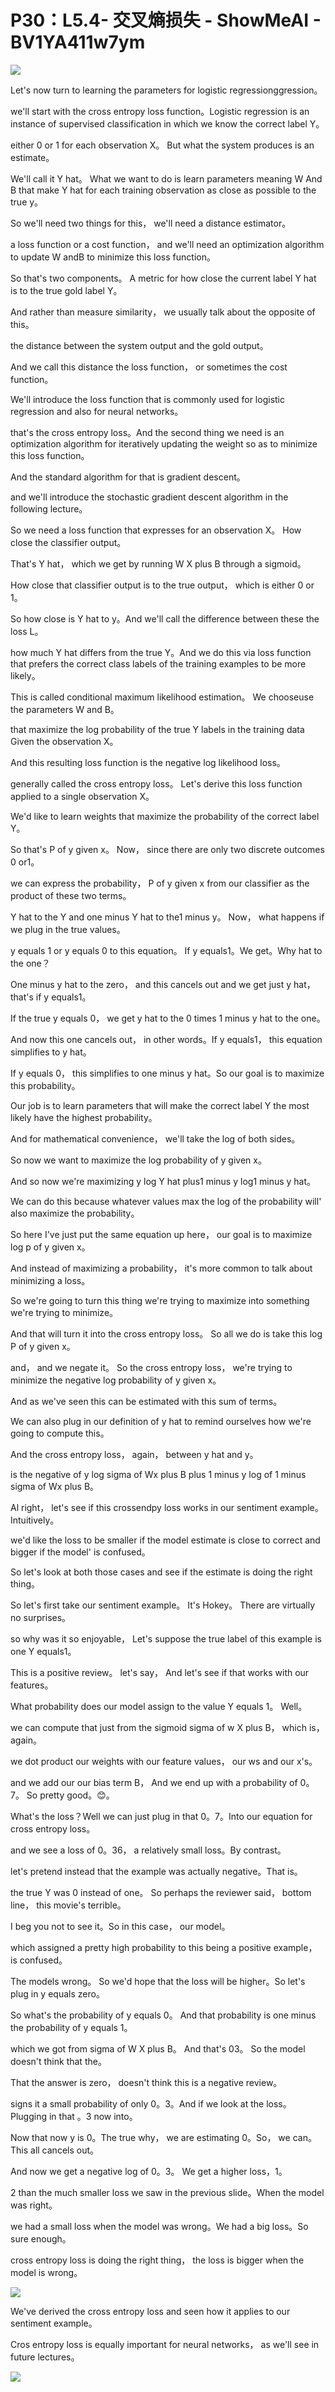 # P30：L5.4- 交叉熵损失 - ShowMeAI - BV1YA411w7ym

![](img/544e39cd2e591088c9093592282e58ed_0.png)

Let's now turn to learning the parameters for logistic regressionggression。

 we'll start with the cross entropy loss function。Logistic regression is an instance of supervised classification in which we know the correct label Y。

 either 0 or 1 for each observation X。 But what the system produces is an estimate。

 We'll call it Y hat。 What we want to do is learn parameters meaning W And B that make Y hat for each training observation as close as possible to the true y。

So we'll need two things for this， we'll need a distance estimator。

 a loss function or a cost function， and we'll need an optimization algorithm to update W andB to minimize this loss function。

So that's two components。 A metric for how close the current label Y hat is to the true gold label Y。

 And rather than measure similarity， we usually talk about the opposite of this。

 the distance between the system output and the gold output。

 And we call this distance the loss function， or sometimes the cost function。

We'll introduce the loss function that is commonly used for logistic regression and also for neural networks。

 that's the cross entropy loss。And the second thing we need is an optimization algorithm for iteratively updating the weight so as to minimize this loss function。

 And the standard algorithm for that is gradient descent。

 and we'll introduce the stochastic gradient descent algorithm in the following lecture。

So we need a loss function that expresses for an observation X。 How close the classifier output。

 That's Y hat， which we get by running W X plus B through a sigmoid。

 How close that classifier output is to the true output， which is either 0 or 1。

 So how close is Y hat to y。And we'll call the difference between these the loss L。

 how much Y hat differs from the true Y。And we do this via loss function that prefers the correct class labels of the training examples to be more likely。

 This is called conditional maximum likelihood estimation。 We chooseuse the parameters W and B。

 that maximize the log probability of the true Y labels in the training data Given the observation X。

 And this resulting loss function is the negative log likelihood loss。

 generally called the cross entropy loss。 Let's derive this loss function applied to a single observation X。

We'd like to learn weights that maximize the probability of the correct label Y。

 So that's P of y given x。 Now， since there are only two discrete outcomes 0 or1。

 we can express the probability， P of y given x from our classifier as the product of these two terms。

 Y hat to the Y and one minus Y hat to the1 minus y。 Now， what happens if we plug in the true values。

 y equals 1 or y equals 0 to this equation。 If y equals1。We get。Why hat to the one？

One minus y hat to the zero， and this cancels out and we get just y hat， that's if y equals1。

If the true y equals 0， we get y hat to the 0 times 1 minus y hat to the one。

 And now this one cancels out， in other words。If y equals1， this equation simplifies to y hat。

 If y equals 0， this simplifies to one minus y hat。So our goal is to maximize this probability。

 Our job is to learn parameters that will make the correct label Y the most likely have the highest probability。

 And for mathematical convenience， we'll take the log of both sides。

 So now we want to maximize the log probability of y given x。

 And so now we're maximizing y log Y hat plus1 minus y log1 minus y hat。

 We can do this because whatever values max the log of the probability will' also maximize the probability。

So here I've just put the same equation up here， our goal is to maximize log p of y given x。

And instead of maximizing a probability， it's more common to talk about minimizing a loss。

 So we're going to turn this thing we're trying to maximize into something we're trying to minimize。

 And that will turn it into the cross entropy loss。 So all we do is take this log P of y given x。

 and， and we negate it。 So the cross entropy loss， we're trying to minimize the negative log probability of y given x。

 And as we've seen this can be estimated with this sum of terms。

 We can also plug in our definition of y hat to remind ourselves how we're going to compute this。

And the cross entropy loss， again， between y hat and y。

 is the negative of y log sigma of Wx plus B plus 1 minus y log of 1 minus sigma of Wx plus B。

Al right， let's see if this crossendpy loss works in our sentiment example。Intuitively。

 we'd like the loss to be smaller if the model estimate is close to correct and bigger if the model' is confused。

 So let's look at both those cases and see if the estimate is doing the right thing。

So let's first take our sentiment example。 It's Hokey。 There are virtually no surprises。

 so why was it so enjoyable， Let's suppose the true label of this example is one Y equals1。

 This is a positive review。 let's say， And let's see if that works with our features。

 What probability does our model assign to the value Y equals 1。 Well。

 we can compute that just from the sigmoid sigma of w X plus B， which is， again。

 we dot product our weights with our feature values， our ws and our x's。

 and we add our our bias term B， And we end up with a probability of 0。7。 So pretty good。😊。

What's the loss？Well we can just plug in that 0。7。Into our equation for cross entropy loss。

 and we see a loss of 0。36， a relatively small loss。By contrast。

 let's pretend instead that the example was actually negative。That is。

 the true Y was 0 instead of one。 So perhaps the reviewer said， bottom line， this movie's terrible。

 I beg you not to see it。So in this case， our model。

 which assigned a pretty high probability to this being a positive example， is confused。

 The models wrong。 So we'd hope that the loss will be higher。So let's plug in y equals zero。

So what's the probability of y equals 0。 And that probability is one minus the probability of y equals 1。

 which we got from sigma of W X plus B。 And that's 03。 So the model doesn't think that the。

That the answer is zero， doesn't think this is a negative review。

 signs it a small probability of only 0。3。And if we look at the loss。Plugging in that 。3 now into。

Now that now y is 0。The true why， we are estimating 0。So， we can。This all cancels out。

And now we get a negative log of 0。3。 We get a higher loss，1。

2 than the much smaller loss we saw in the previous slide。When the model was right。

 we had a small loss when the model was wrong。We had a big loss。So sure enough。

 cross entropy loss is doing the right thing， the loss is bigger when the model is wrong。



![](img/544e39cd2e591088c9093592282e58ed_2.png)

We've derived the cross entropy loss and seen how it applies to our sentiment example。

Cros entropy loss is equally important for neural networks， as we'll see in future lectures。



![](img/544e39cd2e591088c9093592282e58ed_4.png)
